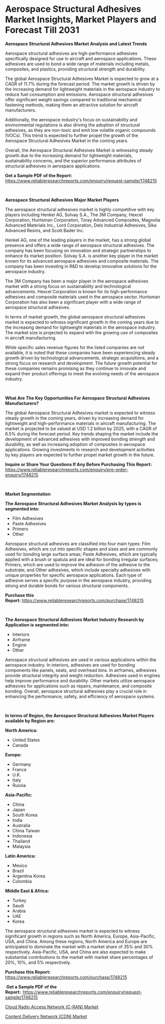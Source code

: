 <p><h1>Aerospace Structural Adhesives Market Insights, Market Players and Forecast Till 2031</h1></p><p><strong>Aerospace Structural Adhesives Market Analysis and Latest Trends</strong></p>
<p><p>Aerospace structural adhesives are high-performance adhesives specifically designed for use in aircraft and aerospace applications. These adhesives are used to bond a wide range of materials including metals, composites, and plastics, providing structural strength and durability.</p><p>The global Aerospace Structural Adhesives Market is expected to grow at a CAGR of 11.7% during the forecast period. The market growth is driven by the increasing demand for lightweight materials in the aerospace industry to reduce fuel consumption and emissions. Aerospace structural adhesives offer significant weight savings compared to traditional mechanical fastening methods, making them an attractive solution for aircraft manufacturers.</p><p>Additionally, the aerospace industry's focus on sustainability and environmental regulations is also driving the adoption of structural adhesives, as they are non-toxic and emit low volatile organic compounds (VOCs). This trend is expected to further propel the growth of the Aerospace Structural Adhesives Market in the coming years.</p><p>Overall, the Aerospace Structural Adhesives Market is witnessing steady growth due to the increasing demand for lightweight materials, sustainability concerns, and the superior performance attributes of structural adhesives in aerospace applications.</p></p>
<p><strong>Get a Sample PDF of the Report:&nbsp;</strong> <a href="https://www.reliableresearchreports.com/enquiry/request-sample/1748215">https://www.reliableresearchreports.com/enquiry/request-sample/1748215</a></p>
<p>&nbsp;</p>
<p><strong>Aerospace Structural Adhesives Major Market Players</strong></p>
<p><p>The aerospace structural adhesives market is highly competitive with key players including Henkel AG, Solvay S.A., The 3M Company, Hexcel Corporation, Huntsman Corporation, Toray Advanced Composites, Magnolia Advanced Materials Inc., Lord Corporation, Delo Industrial Adhesives, Sika Advanced Resins, and Scott Bader Inc.</p><p>Henkel AG, one of the leading players in the market, has a strong global presence and offers a wide range of aerospace structural adhesives. The company has been focusing on innovation and strategic partnerships to enhance its market position. Solvay S.A. is another key player in the market known for its advanced aerospace adhesives and composite materials. The company has been investing in R&D to develop innovative solutions for the aerospace industry.</p><p>The 3M Company has been a major player in the aerospace adhesives market with a strong focus on sustainability and technological advancements. Hexcel Corporation is known for its high-performance adhesives and composite materials used in the aerospace sector. Huntsman Corporation has also been a significant player with a wide range of aerospace structural adhesives.</p><p>In terms of market growth, the global aerospace structural adhesives market is expected to witness significant growth in the coming years due to the increasing demand for lightweight materials in the aerospace industry. The market size is projected to expand with the growing use of composites in aircraft manufacturing.</p><p>While specific sales revenue figures for the listed companies are not available, it is noted that these companies have been experiencing steady growth driven by technological advancements, strategic acquisitions, and a strong focus on research and development. The future growth potential for these companies remains promising as they continue to innovate and expand their product offerings to meet the evolving needs of the aerospace industry.</p></p>
<p>&nbsp;</p>
<p><strong>What Are The Key Opportunities For Aerospace Structural Adhesives Manufacturers?</strong></p>
<p><p>The global Aerospace Structural Adhesives market is expected to witness steady growth in the coming years, driven by increasing demand for lightweight and high-performance materials in aircraft manufacturing. The market is projected to be valued at USD 1.2 billion by 2025, with a CAGR of 6.5% during the forecast period. Key trends shaping the market include the development of advanced adhesives with improved bonding strength and durability, as well as increasing adoption of composites in aerospace applications. Growing investments in research and development activities by key players are expected to further propel market growth in the future.</p></p>
<p><strong>Inquire or Share Your Questions If Any Before Purchasing This Report:</strong> <a href="https://www.reliableresearchreports.com/enquiry/pre-order-enquiry/1748215">https://www.reliableresearchreports.com/enquiry/pre-order-enquiry/1748215</a></p>
<p>&nbsp;</p>
<p><strong>Market Segmentation</strong></p>
<p><strong>The Aerospace Structural Adhesives Market Analysis by types is segmented into:</strong></p>
<p><ul><li>Film Adhesives</li><li>Paste Adhesives</li><li>Primers</li><li>Other</li></ul></p>
<p><p>Aerospace structural adhesives are classified into four main types: Film Adhesives, which are cut into specific shapes and sizes and are commonly used for bonding large surface areas; Paste Adhesives, which are typically applied with a brush or spatula and are ideal for bonding irregular surfaces; Primers, which are used to improve the adhesion of the adhesive to the substrate; and Other adhesives, which include specialty adhesives with unique properties for specific aerospace applications. Each type of adhesive serves a specific purpose in the aerospace industry, providing strong and durable bonds for various structural components.</p></p>
<p><strong>Purchase this Report:&nbsp;</strong><a href="https://www.reliableresearchreports.com/purchase/1748215">https://www.reliableresearchreports.com/purchase/1748215</a></p>
<p>&nbsp;</p>
<p><strong>The Aerospace Structural Adhesives Market Industry Research by Application is segmented into:</strong></p>
<p><ul><li>Interiors</li><li>Airframe</li><li>Engine</li><li>Other</li></ul></p>
<p><p>Aerospace structural adhesives are used in various applications within the aerospace industry. In interiors, adhesives are used for bonding components like panels, seats, and overhead bins. In airframes, adhesives provide structural integrity and weight reduction. Adhesives used in engines help improve performance and durability. Other markets utilize aerospace adhesives for applications such as repairs, maintenance, and composite bonding. Overall, aerospace structural adhesives play a crucial role in enhancing the performance, safety, and efficiency of aerospace systems.</p></p>
<p>&nbsp;</p>
<p><strong>In terms of Region, the Aerospace Structural Adhesives Market Players available by Region are:</strong></p>
<p>
    <p> <strong> North America: </strong>
        <ul>
            <li>United States</li>
            <li>Canada</li>
        </ul>
        </p> 
    <p> <strong> Europe: </strong>
        <ul>
            <li>Germany</li>
            <li>France</li>
            <li>U.K.</li>
            <li>Italy</li>
            <li>Russia</li>
        </ul>
        </p> 
    <p> <strong> Asia-Pacific: </strong>
        <ul>
            <li>China</li>
            <li>Japan</li>
            <li>South Korea</li>
            <li>India</li>
            <li>Australia</li>
            <li>China Taiwan</li>
            <li>Indonesia</li>
            <li>Thailand</li>
            <li>Malaysia</li>
        </ul>
        </p> 
    <p> <strong> Latin America: </strong>
        <ul>
            <li>Mexico</li>
            <li>Brazil</li>
            <li>Argentina Korea</li>
            <li>Colombia</li>
        </ul>
        </p> 
    <p> <strong> Middle East & Africa: </strong>
        <ul>
            <li>Turkey</li>
            <li>Saudi</li>
            <li>Arabia</li>
            <li>UAE</li>
            <li>Korea</li>
        </ul>
    </p>
    </p>
<p><p>The aerospace structural adhesives market is expected to witness significant growth in regions such as North America, Europe, Asia-Pacific, USA, and China. Among these regions, North America and Europe are anticipated to dominate the market with a market share of 35% and 30% respectively. Asia-Pacific, USA, and China are also expected to make substantial contributions to the market with market share percentages of 20%, 10%, and 5% respectively.</p></p>
<p><strong>Purchase this Report: </strong><a href="https://www.reliableresearchreports.com/purchase/1748215">https://www.reliableresearchreports.com/purchase/1748215</a></p>
<p>&nbsp;<strong>Get a Sample PDF of the Report:&nbsp;&nbsp;</strong><a href="https://www.reliableresearchreports.com/enquiry/request-sample/1748215">https://www.reliableresearchreports.com/enquiry/request-sample/1748215</a></p>
<p><strong></strong></p>
<p><p><a href="https://faithful-glue-af3.notion.site/Global-Cloud-Radio-Access-Network-C-RAN-Market-by-Types-Applications-and-Major-Players-with-Reg-c682f63905ee4c49a1588d7388cc6ab0">Cloud Radio Access Network (C-RAN) Market</a></p><p><a href="https://angry-finch-aaf.notion.site/Content-Delivery-Network-CDN-Market-Research-Report-Provides-Critical-Insights-that-can-help-Shape-84f634c38a554c6c9c0a015cd60f6b7c">Content Delivery Network (CDN) Market</a></p></p>